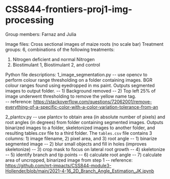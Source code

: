 # CSS844-frontiers-proj1-img-processing
Group members: Farnaz and Julia

Image files: Cross sectional images of maize roots (no scale bar)
Treatment groups: 6, combinations of the following treatments:
1. Nitrogen deficient and normal Nitrogen
2. Biostimulant 1, Biostimulant 2, and control

Python file descriptions:
1_image_segmentation.py 
-- use opencv to perform colour range thresholding on a folder containing images. BGR colour ranges found using eyedropped in ms paint. Outputs segmented images to output folder.
-- 1) Background removed
-- 2) Top left 25% of image underwent thresholding to remove the yellow name tag.      
-- reference: https://stackoverflow.com/questions/72062001/remove-everything-of-a-specific-color-with-a-color-variation-tolerance-from-an

2_plantcv.py 
-- use plantcv to obtain area (in absolute number of pixels) and root angles (in degrees) from folder containing segmented images. Outputs binarized images to a folder, skeletonized images to another folder, and resulting tables.csv file to a third folder. The `tables.csv` file contains 3 columns: 1) image filename, 2) pixel area, and 3) root angle
-- 1) binarize segmented image 
-- 2) blur small objects and fill in holes (improves skeletonize)
-- 3) crop mask to focus on lateral root growth
-- 4) skeletonize
-- 5) identify branch and tip points
-- 6) calculate root angle
-- 7) calculate area of uncropped, binarized image from step 1
-- reference: https://github.com/nrt-impacts/CSS844-module3-Hollender/blob/main/2021-4-16_2D_Branch_Angle_Estimation_JK.ipynb
